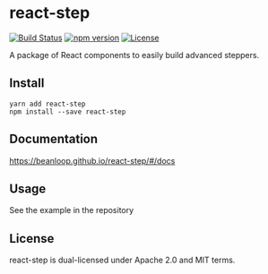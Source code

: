 # react-step
[![Build Status](https://travis-ci.org/beanloop/react-step.svg?branch=master)](https://travis-ci.org/beanloop/react-step)
[![npm version](https://badge.fury.io/js/react-step.svg)](https://badge.fury.io/js/react-step)
[![License](http://img.shields.io/:license-mit-blue.svg)](http://doge.mit-license.org)

A package of React components to easily build advanced steppers.

## Install
```
yarn add react-step
npm install --save react-step
```

## Documentation
<https://beanloop.github.io/react-step/#/docs>

## Usage
See the example in the repository

## License
react-step is dual-licensed under Apache 2.0 and MIT terms.
